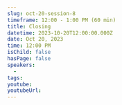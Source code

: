 ```yaml
---
slug: oct-20-session-8
timeframe: 12:00 - 1:00 PM (60 min)
title: Closing
datetime: 2023-10-20T12:00:00.000Z
date: Oct 20, 2023
time: 12:00 PM
isChild: false
hasPage: false
speakers:
  -
tags:
youtube:
youtubeUrl:
---
```

